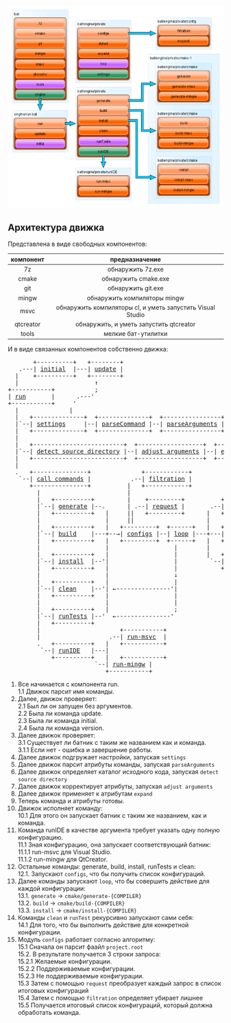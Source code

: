 ﻿
![arch](arch/struct.png)

Архитектура движка  
------------------

Представлена в виде свободных компонентов:  

| компонент | предназначение                                             |
|:---------:|:----------------------------------------------------------:| 
| 7z        | обнаружить 7z.exe                                          |
| cmake     | обнаружить cmake.exe                                       |
| git       | обнаружить git.exe                                         |
| mingw     | обнаружить компиляторы mingw                               |
| msvc      | обнаружить компиляторы cl, и уметь запустить Visual Studio |
| qtcreator | обнаружить, и уметь запустить qtcreator                    |
| tools     | мелкие бат-утилитки                                        |

И в виде связанных компонентов собственно движка:

<pre>
       +----------+   +--------+
   .---| <a href="arch/001-initial.md" title="обновление запчастей движка">initial</a>  |---| <a href="arch/002-update.md" title="обновление настроек движка">update</a> |
  |    +----------+   +--------+
  |                     ↑  
+-----------+           ;
| <a href="arch/000-run.md" title="запуск движка">run</a>       |      .---'
+-----------+     '
  |              |
  |   +--------------+  +--------------+  +----------------+
  |`--| <a href="arch/003-settings.md" title="настройки движка">settings</a>     |--| <a href="arch/004-parseCommand.md" title="парсинг команды">parseCommand</a> |--| <a href="arch/005-parseArguments.md" title="парсинг атрибутов команды">parseArguments</a> |
  |   +--------------+  +--------------+  +----------------+
  |
  |   +-------------------------+  +------------------+  +--------+
  |`--| <a href="arch/006-detect.md" title="поиск каталога исходников">detect source directory</a> |--| <a href="arch/007-adjust.md" title="обработка аргументов командной строки">adjust arguments</a> |--| <a href="arch/008-expand.md" title="раскрытие строк форматирования в итоговые пути">expand</a> |
  |   +-------------------------+  +------------------+  +--------+
  |
  .   +---------------+              +------------+
   `--| <a href="arch/009-call.md" title="запуск команды">call commands</a> |           .--| <a href="arch/018-filtration.md" title="удаление неподдерживаемых конфигураций">filtration</a> |
      +---------------+          |   +------------+
        |                        |
        |   +----------+         |    +---------+          +---------------------+
        |`--| <a href="arch/010-generate.md" title="команда: 'generate'">generate</a> |--.      | .--| <a href="arch/017-request.md" title="обработка запроса конфигурации">request</a> |       .--| <a href="arch/cmake/000-generate.md" title="запускает cmake для генерации MakeFiles">generate-{COMPILER}</a> |
        |   +----------+   |     ||   +---------+      |   +---------------------+
        |                  |     ||                    |
        |   +----------+   |   +---------+  +------+   |   +---------------------+
        |`--| <a href="arch/011-build.md" title="команда: 'build'">build</a>    |---+--→| <a href="arch/016-configs.md" title="подготовка списка итоговых конфигураций">configs</a> |--| <a href="arch/019-loop.md" title="для каждой конфигурации запускает некоторый скрипт">loop</a> |---+---| <a href="arch/cmake/001-build.md" title="запускает cmake для сборки MakeFiles">build-{COMPILER}</a>    |
        |   +----------+   |   +---------+  +------+   |   +---------------------+
        |                  |                  |        |
        |   +----------+   |                  |        |   +---------------------+
        |`--| <a href="arch/012-install.md" title="команда: 'install'">install</a>  |--'|                  |         `--| <a href="arch/cmake/002-install.md" title="исталяция результатов сборки">install-{COMPILER}</a>  |
        |   +----------+   |                  |            +---------------------+
        |                  |                  ↓         
        |   +----------+   |                  |
        |`--| <a href="arch/013-clean.md" title="команда: 'clean'">clean</a>    |--'| ←---------------'|
        |   +----------+   |                  |
        |                  |                  |         
        |   +----------+   |                  ;
        |`--| <a href="arch/014-runTests.md" title="команда: 'runTests'">runTests</a> |--'  ←---------------'
        |   +----------+        
        |                      +-----------+
        |                   .--| <a href="arch/runIDE/run-msvc.md" title="запускает Visual Studio">run-msvc</a>  |
        .   +----------+   |   +-----------+
         `--| <a href="arch/015-runIDE.md" title="команда: 'runIDE'">runIDE</a>   |---|
            +----------+   |   +-----------+
	                    `--| <a href="arch/runIDE/run-mingw.md" title="запускает QtCreator">run-mingw</a> |
	                       +-----------+
</pre>

1.    Все начинается с компонента run.  
1.1     Движок парсит имя команды.
2.    Далее, движок проверяет:  
2.1     Был ли он запущен без аргументов.  
2.2     Была ли команда update.  
2.3     Была ли команда initial.  
2.4     Была ли команда version.  
3.    Далее движок проверяет:  
3.1     Существует ли батник с таким же названием как и команда.  
3.1.1     Если нет - ошибка и завершение работы.  
4.    Далее движок подгружает настройки, запуская `settings`  
5.    Далее движок парсит атрибуты команды, запуская `parseArguments`  
6.    Далее движок определяет каталог исходного кода, запуская `detect source directory`  
7.    Далее движок корректирует атрибуты, запуская `adjust arguments`  
8.    Далее движок применяет к атрибутам `expand`  
9.    Теперь команда и атрибуты готовы.  
10.   Движок исполняет команду:  
10.1    Для этого он запускает батник с таким же названием, как и команда.  
11.   Команда runIDE в качестве аргумента требует указать одну полную конфигурацию.  
11.1    Зная конфигурацию, она запускает соответствующий батник:  
11.1.1    run-msvc для Visual Studio.  
11.1.2    run-mingw для QtCreator.  
12.   Остальные команды: generate, build, install, runTests и clean:  
12.1.   Запускают `configs`, что бы получить список конфигураций.  
13.   Далее команды запускают `loop`, что бы совершить действие для каждой конфигурации:  
13.1.  `generate` -> `cmake/generate-{COMPILER}`  
13.2.  `build` -> `cmake/build-{COMPILER}`  
13.3.  `install` -> `cmake/install-{COMPILER}`  
14.   Команды `clean` и `runTest` рекурсивно запускают сами себя:  
14.1   Для того, что бы выполнить действие для конкретной конфигурации.  
15.   Модуль `configs` работает согласно алгоритму:  
15.1   Сначала он парсит фаайл `project.root`  
15.2.  В результате получается 3 строки запроса:  
15.2.1   Желаемые конфигурации.  
15.2.2   Поддерживаемые конфигурации.  
15.2.3   Не поддерживаемые конфигурации.  
15.3   Затем с помощью `request` преобразует каждый запрос в список итоговых конфигураций  
15.4   Затем с помощью `filtration` определяет убирает лишнее  
15.5   Получается итоговый список конфигураций, который должна обработать команда.  








